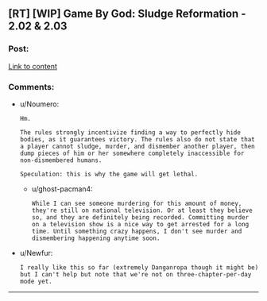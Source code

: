 ## [RT] [WIP] Game By God: Sludge Reformation - 2.02 & 2.03

### Post:

[Link to content]()

### Comments:

- u/Noumero:
  ```
  Hm.

  The rules strongly incentivize finding a way to perfectly hide bodies, as it guarantees victory. The rules also do not state that a player cannot sludge, murder, and dismember another player, then dump pieces of him or her somewhere completely inaccessible for non-dismembered humans.

  Speculation: this is why the game will get lethal.
  ```

  - u/ghost-pacman4:
    ```
    While I can see someone murdering for this amount of money, they're still on national television. Or at least they believe so, and they are definitely being recorded. Committing murder on a television show is a nice way to get arrested for a long time. Until something crazy happens, I don't see murder and dismembering happening anytime soon.
    ```

- u/Newfur:
  ```
  I really like this so far (extremely Danganropa though it might be) but I can't help but note that we're not on three-chapter-per-day mode yet.
  ```

---

